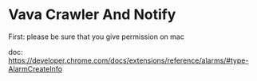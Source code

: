 # Vava Crawler And Notify
First: please be sure that you give permission on mac

doc: https://developer.chrome.com/docs/extensions/reference/alarms/#type-AlarmCreateInfo
